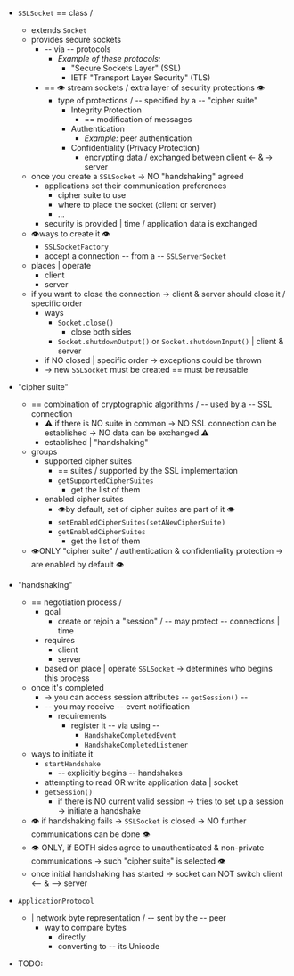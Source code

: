 * `SSLSocket` == class /
  * extends `Socket`
  * provides secure sockets
    * -- via -- protocols
      * _Example of these protocols:_
        * "Secure Sockets Layer" (SSL)
        * IETF "Transport Layer Security" (TLS)
    * == 👁️ stream sockets / extra layer of security protections 👁️ 
      * type of protections / -- specified by a -- "cipher suite"
        * Integrity Protection
          * == modification of messages
        * Authentication
          * _Example:_ peer authentication
        * Confidentiality (Privacy Protection)
          * encrypting data / exchanged between client <- & -> server
  * once you create a `SSLSocket` -> NO "handshaking" agreed
    * applications set their communication preferences
      * cipher suite to use
      * where to place the socket (client or server)
      * ...
    * security is provided | time / application data is exchanged
  * 👁️ways to create it 👁️
    * `SSLSocketFactory`
    * accept a connection -- from a -- `SSLServerSocket`
  * places | operate
    * client
    * server
  * if you want to close the connection -> client & server should close it / specific order
    * ways
      * `Socket.close()`
        * close both sides
      * `Socket.shutdownOutput()` or `Socket.shutdownInput()` | client & server
    * if NO closed | specific order -> exceptions could be thrown
    * -> new `SSLSocket` must be created == must be reusable
* "cipher suite"
  * == combination of cryptographic algorithms / -- used by a -- SSL connection
    * ⚠️ if there is NO suite in common -> NO SSL connection can be established -> NO data can be exchanged ⚠️
    * established | "handshaking"
  * groups
    * supported cipher suites
      * == suites / supported by the SSL implementation
      * `getSupportedCipherSuites`
        * get the list of them
    * enabled cipher suites
      * 👁by default, set of cipher suites are part of it 👁
      * `setEnabledCipherSuites(setANewCipherSuite)`
      * `getEnabledCipherSuites`
        * get the list of them
  * 👁️ONLY "cipher suite" / authentication & confidentiality protection -> are enabled by default 👁️
* "handshaking"
  * == negotiation process / 
    * goal
      * create or rejoin a "session" / -- may protect -- connections | time
    * requires
      * client
      * server
    * based on place | operate `SSLSocket` -> determines who begins this process
  * once it's completed
    * -> you can access session attributes -- `getSession()` --
    * -- you may receive -- event notification
      * requirements
        * register it -- via using --
          * `HandshakeCompletedEvent`
          * `HandshakeCompletedListener`
  * ways to initiate it
    * `startHandshake`
      * -- explicitly begins -- handshakes
    * attempting to read OR write application data | socket
    * `getSession()`
      * if there is NO current valid session -> tries to set up a session -> initiate a handshake
  * 👁️ if handshaking fails -> `SSLSocket` is closed -> NO further communications can be done 👁️
  * 👁 ONLY, if BOTH sides agree to unauthenticated & non-private communications -> such "cipher suite" is selected 👁️
  * once initial handshaking has started -> socket can NOT switch client <-- & --> server 
* `ApplicationProtocol`
  * | network byte representation / -- sent by the -- peer
    * way to compare bytes 
      * directly
      * converting to -- its Unicode

* TODO: